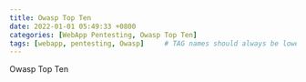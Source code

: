 ```yaml
---
title: Owasp Top Ten
date: 2022-01-01 05:49:33 +0800
categories: [WebApp Pentesting, Owasp Top Ten]
tags: [webapp, pentesting, Owasp]     # TAG names should always be lowercase
---
```


Owasp Top Ten

